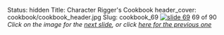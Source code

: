 Status: hidden
Title: Character Rigger's Cookbook
header_cover: cookbook/cookbook_header.jpg
Slug: cookbook_69
[![slide 69](https://dl.dropboxusercontent.com/u/2977490/presentations/cookbook/img69.jpg)](cookbook_70)
69 of 90
_Click on the image for the [next slide](cookbook_70), or click [here for the previous one](cookbook_68)_
